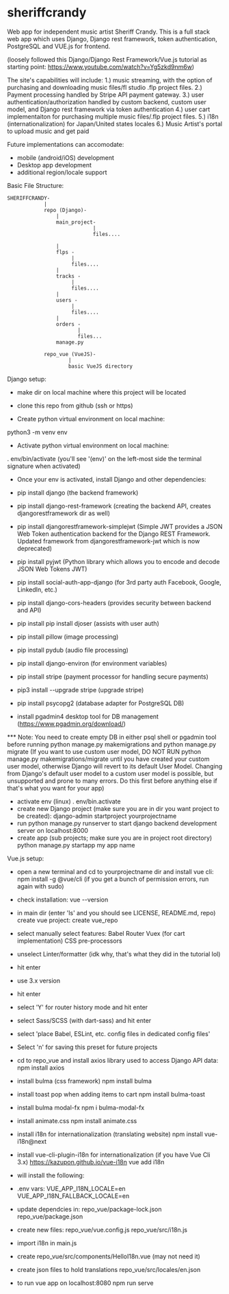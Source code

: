 # sheriffcrandy
Web app for independent music artist Sheriff Crandy. This is a full stack web app which uses Django, Django rest framework, token authentication, PostgreSQL and VUE.js for frontend.

(loosely followed this Django/Django Rest Framework/Vue.js tutorial as starting point: https://www.youtube.com/watch?v=Yg5zkd9nm6w)

The site's capabilities will include:
1.) music streaming, with the option of purchasing and downloading music files/fl studio .flp project files. 
2.) Payment processing handled by Stripe API payment gateway.
3.) user authentication/authorization handled by custom backend, custom user model, and Django rest framework via token authentication
4.) user cart implementaiton for purchasing multiple music files/.flp project files.
5.) i18n (internationalization) for Japan/United states locales
6.) Music Artist's portal to upload music and get paid

Future implementations can accomodate:
- mobile (android/iOS) development 
- Desktop app development
- additional region/locale support

Basic File Structure:
```
SHERIFFCRANDY-
            |
            repo (Django)-
                |
                main_project-
                            |
                            files....

                |
                flps -
                     |
                     files....
                |
                tracks -
                     |
                     files....
                |
                users -
                     |
                     files....
                |
                orders -
                       |
                       files...
                manage.py

            repo_vue (VueJS)-
                    |
                    basic VueJS directory

```


 Django setup:

- make dir on local machine where this project will be located

- clone this repo from github (ssh or https)

- Create python virtual environment on local machine: 

python3 -m venv env

- Activate python virtual environment on local machine: 

. env/bin/activate (you'll see '(env)' on the left-most side the terminal signature when activated)

- Once your env is activated, install Django and other dependencies:

- pip install django (the backend framework)
- pip install django-rest-framework (creating the backend API, creates djangorestframework dir as well)
- pip install djangorestframework-simplejwt (Simple JWT provides a JSON Web Token authentication backend for the Django REST Framework. Updated framework from djangorestframework-jwt which is now deprecated)
- pip install pyjwt (Python library which allows you to encode and decode JSON Web Tokens JWT)
- pip install social-auth-app-django (for 3rd party auth Facebook, Google, LinkedIn, etc.)
- pip install django-cors-headers (provides security between backend and API)
- pip install pip install djoser (assists with user auth)
- pip install pillow (image processing)
- pip install pydub (audio file processing)
- pip install django-environ (for environment variables)
- pip install stripe (payment processor for handling secure payments)
- pip3 install --upgrade stripe (upgrade stripe)
- pip install psycopg2 (database adapter for PostgreSQL DB)
- install pgadmin4 desktop tool for DB management (https://www.pgadmin.org/download/)

*** Note: You need to create empty DB in either psql shell or pgadmin tool before running python manage.py makemigrations and python manage.py migrate (If you want to use custom user model, DO NOT RUN python manage.py makemigrations/migrate until you have created your custom user model, otherwise Django will revert to its default User Model. Changing from Django's default user model to a custom user model is possible, but unsupported and prone to many errors. Do this first before anything else if that's what you want for your app)
- activate env
(linux) . env/bin.activate
- create new Django project (make sure you are in dir you want project to be created):
django-admin startproject yourprojectname
- run python manage.py runserver to start django backend development server on localhost:8000
- create app (sub projects; make sure you are in project root directory)
python manage.py startapp my app name


 Vue.js setup:

- open a new terminal and cd to yourprojectname dir and install vue cli:
npm install -g @vue/cli (if you get a bunch of permission errors, run again with sudo)
- check installation:
vue --version

- in main dir (enter 'ls' and you should see LICENSE, README.md, repo) create vue project:
create vue_repo
- select manually select features:
Babel
Router
Vuex (for cart implementation)
CSS pre-processors
- unselect Linter/formatter (idk why, that's what they did in the tutorial lol)
- hit enter
- use 3.x version
- hit enter
- select 'Y' for router history mode and hit enter
- select Sass/SCSS (with dart-sass) and hit enter
- select 'place Babel, ESLint, etc. config files in dedicated config files'
- Select 'n' for saving this preset for future projects
- cd to repo_vue and install axios library used to access Django API data:
npm install axios
- install bulma (css framework)
npm install bulma
- install toast pop when adding items to cart
npm install bulma-toast
- install bulma modal-fx
npm i bulma-modal-fx
- install animate.css
npm install animate.css
- install i18n for internationalization (translating website)
npm install vue-i18n@next
- install vue-cli-plugin-i18n for internationalization (if you have Vue Cli 3.x) https://kazupon.github.io/vue-i18n
vue add i18n
- will install the following:
- .env vars: 
VUE_APP_I18N_LOCALE=en
VUE_APP_I18N_FALLBACK_LOCALE=en
- update dependcies in:
repo_vue/package-lock.json
repo_vue/package.json
- create new files:
repo_vue/vue.config.js
repo_vue/src/i18n.js
- import i18n in main.js
- create repo_vue/src/components/HelloI18n.vue (may not need it)
- create json files to hold translations repo_vue/src/locales/en.json

- to run vue app on localhost:8080 
npm run serve
